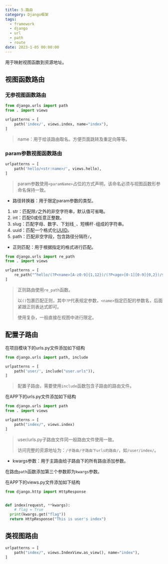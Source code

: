 ```yaml
---
title: 5.路由
category: Django框架
tags:
  - framework
  - django
  - url
  - path
  - route
date: 2023-1-05 00:00:00
---
```




用于映射视图函数到资源地址。



## 视图函数路由

### 无参视图函数路由

```python
from django.urls import path
from . import views

urlpatterns = [
    path('index/', views.index, name="index"),
]
```

> name：用于给该路由取名。方便页面跳转及重定向等等。

### param参数视图函数路由

```python
urlpatterns = [
    path('hello/<str:name>/', views.hello),
]
```

> param参数使用`<paramName>`占位的方式声明，该命名必须与视图函数形参命名保持一致。

* 路径转换器：用于限定param参数的类型。

1. str：匹配除`/`之外的非空字符串，默认值可省略。
2. int：匹配0或任意正整数。
3. slug：匹配字母、数字、下划线`_`、短横杆`-`组成的字符串。
4. uuid：匹配一个格式化[UUID](https://baike.baidu.com/item/UUID/5921266)。
5. path：匹配非空字段，包含路径分隔符`/`。

* 正则匹配：用于根据指定的格式进行匹配。

```python
from django.urls import re_path
from . import views

urlpatterns = [
    re_path("^hello/(?P<name>[A-z0-9]{1,12})/(?P<age>[0-1][0-9]{0,2})/$", views.hello),
]
```

> 正则路由使用`re_path`函数。
>
> 以`()`包裹匹配正则，其中`?P`代表规定参数，`<name>`指定匹配的参数名，后面紧跟正则表达式即可。
>
> 使用复杂，一般直接在视图中进行限定。



## 配置子路由

在项目模块下的urls.py文件添加如下结构

```python projectName/urls.py
from django.urls import path, include

urlpatterns = [
    path('user/', include("user.urls")),
]
```

> 配置子路由，需要使用`include`函数包含子路由的路由文件。

在APP下的urls.py文件添加如下结构

```python user/urls.py
from django.urls import path
from . import views

urlpatterns = [
    path("index/", views.index)
]
```

> user/urls.py子路由文件同一般路由文件使用一致。
>
> 访问完整的资源地址为：`/子路由/子路由下urls的路由/`，如`/user/index/`。

* kwargs参数：用于主路由给子路由下的所有路由添加参数。

在路由`path`函数添加第三个参数即为`kwargs`参数。

在APP下的views.py文件添加如下结构

```python user/views.py
from django.http import HttpResponse


def index(request, **kwargs):
	# flag = True
  print(kwargs.get("flag"))
  return HttpResponse("This is user's index")
```



## 类视图路由

```python
urlpatterns = [
    path("index/", views.IndexView.as_view(), name="index"),
]
```

